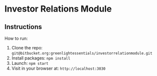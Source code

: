 # Investor Relations Module

## Instructions

How to run:

1. Clone the repo: `git@bitbucket.org:greenlightessentials/investorrelationmodule.git`
2. Install packages: `npm install`
3. Launch: `npm start`
4. Visit in your browser at: `http://localhost:3030`



